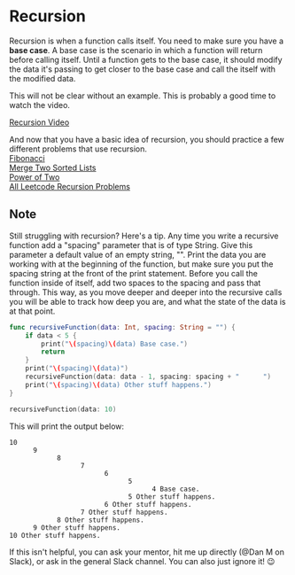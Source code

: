 # Recursion

Recursion is when a function calls itself. You need to make sure you have a **base case**. A base case is the scenario in which a function will return before calling itself. Until a function gets to the base case, it should modify the data it's passing to get closer to the base case and call the itself with the modified data.

This will not be clear without an example. This is probably a good time to watch the video.

[Recursion Video](https://www.youtube.com/watch?v=ngCos392W4w)

And now that you have a basic idea of recursion, you should practice a few different problems that use recursion.  
    [Fibonacci](https://leetcode.com/problems/fibonacci-number)  
    [Merge Two Sorted Lists](https://leetcode.com/problems/merge-two-sorted-lists)  
    [Power of Two](https://leetcode.com/problems/power-of-two)  
    [All Leetcode Recursion Problems](https://leetcode.com/tag/recursion/)  

## Note
Still struggling with recursion? Here's a tip. Any time you write a recursive function add a "spacing" parameter that is of type String. Give this parameter a default value of an empty string, "". Print the data you are working with at the beginning of the function, but make sure you put the spacing string at the front of the print statement. Before you call the function inside of itself, add two spaces to the spacing and pass that through. This way, as you move deeper and deeper into the recursive calls you will be able to track how deep you are, and what the state of the data is at that point.
```swift
func recursiveFunction(data: Int, spacing: String = "") {
    if data < 5 {
        print("\(spacing)\(data) Base case.")
        return
    }
    print("\(spacing)\(data)")
    recursiveFunction(data: data - 1, spacing: spacing + "      ")
    print("\(spacing)\(data) Other stuff happens.")
}

recursiveFunction(data: 10)
```

This will print the output below:  
```
10
      9
            8
                  7
                        6
                              5
                                    4 Base case.
                              5 Other stuff happens.
                        6 Other stuff happens.
                  7 Other stuff happens.
            8 Other stuff happens.
      9 Other stuff happens.
10 Other stuff happens.
```
If this isn't helpful, you can ask your mentor, hit me up directly (@Dan M on Slack), or ask in the general Slack channel. You can also just ignore it! 😉
